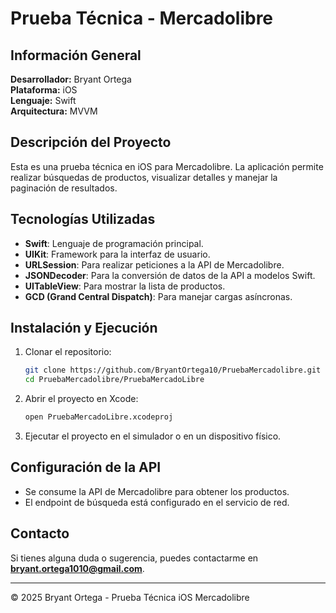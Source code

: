 # Prueba Técnica - Mercadolibre

## Información General
**Desarrollador:** Bryant Ortega  
**Plataforma:** iOS  
**Lenguaje:** Swift  
**Arquitectura:** MVVM

## Descripción del Proyecto
Esta es una prueba técnica en iOS para Mercadolibre. La aplicación permite realizar búsquedas de productos, visualizar detalles y manejar la paginación de resultados. 

## Tecnologías Utilizadas
- **Swift**: Lenguaje de programación principal.
- **UIKit**: Framework para la interfaz de usuario.
- **URLSession**: Para realizar peticiones a la API de Mercadolibre.
- **JSONDecoder**: Para la conversión de datos de la API a modelos Swift.
- **UITableView**: Para mostrar la lista de productos.
- **GCD (Grand Central Dispatch)**: Para manejar cargas asíncronas.

## Instalación y Ejecución
1. Clonar el repositorio:
   ```sh
   git clone https://github.com/BryantOrtega10/PruebaMercadolibre.git
   cd PruebaMercadolibre/PruebaMercadoLibre
   ```
2. Abrir el proyecto en Xcode:
   ```sh
   open PruebaMercadoLibre.xcodeproj
   ```
3. Ejecutar el proyecto en el simulador o en un dispositivo físico.

## Configuración de la API
- Se consume la API de Mercadolibre para obtener los productos.
- El endpoint de búsqueda está configurado en el servicio de red.


## Contacto
Si tienes alguna duda o sugerencia, puedes contactarme en **bryant.ortega1010@gmail.com**.  

---
© 2025 Bryant Ortega - Prueba Técnica iOS Mercadolibre
